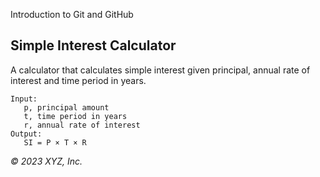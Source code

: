 Introduction to Git and GitHub

## Simple Interest Calculator

A calculator that calculates simple interest given principal, annual rate of interest and time period in years.

```
Input:
   p, principal amount
   t, time period in years
   r, annual rate of interest
Output:
   SI = P × T × R

```

_© 2023 XYZ, Inc._
